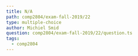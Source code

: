 ```yaml
---
title: N/A
path: comp2804/exam-fall-2019/22
type: multiple-choice
author: Michiel Smid
question: comp2804/exam-fall-2019/22/question.ts
tags:
  - comp2804
---
```

